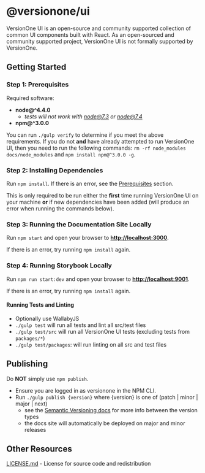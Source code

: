 # @versionone/ui
VersionOne UI is an open-source and community supported collection of common UI components built with React. As an open-sourced and community supported project, VersionOne UI is not formally supported by VersionOne.

## Getting Started
### Step 1: Prerequisites
Required software:

- **node@^4.4.0**
    - *tests will not work with node@7.3 or node@7.4*
- **npm@^3.0.0**

You can run `./gulp verify` to determine if you meet the above requirements. If you do not **and** have already attempted to run VersionOne UI, then you need to run the following commands: `rm -rf node_modules docs/node_modules` and `npm install npm@^3.0.0 -g`.

### Step 2: Installing Dependencies
Run `npm install`. If there is an error, see the [Prerequisites](#Step-1-Prerequisites) section.

This is only required to be run either the **first** time running VersionOne UI on your machine **or** if new dependencies have been added (will produce an error when running the commands below).

### Step 3: Running the Documentation Site Locally
Run `npm start` and open your browser to **[http://localhost:3000](http://localhost:3000)**.

If there is an error, try running `npm install` again.

### Step 4: Running Storybook Locally
Run `npm run start:dev` and open your browser to **[http://localhost:9001](http://localhost:9001)**.

If there is an error, try running `npm install` again.

#### Running Tests and Linting
- Optionally use WallabyJS
- `./gulp test` will run all tests and lint all src/test files
- `./gulp test/src` will run all VersionOne UI tests (excluding tests from `packages/*`)
- `./gulp test/packages`: will run linting on all src and test files

## Publishing
Do **NOT** simply use `npm publish`.

- Ensure you are logged in as versionone in the NPM CLI.
- Run `./gulp publish {version}` where {version} is one of (patch | minor | major | next)
    - see the [Semantic Versioning docs](http://semver.org/) for more info between the version types
    - the docs site will automatically be deployed on major and minor releases

## Other Resources
[LICENSE.md](./license.md) - License for source code and redistribution
